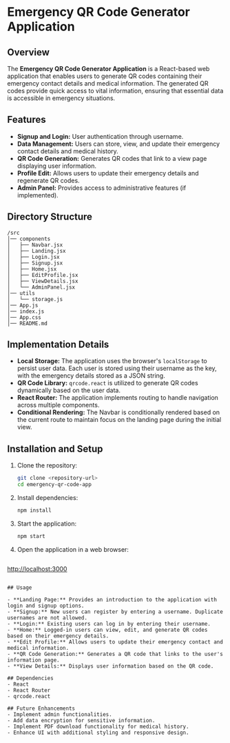 # Emergency QR Code Generator Application

## Overview

The **Emergency QR Code Generator Application** is a React-based web application that enables users to generate QR codes containing their emergency contact details and medical information. The generated QR codes provide quick access to vital information, ensuring that essential data is accessible in emergency situations.

## Features

* **Signup and Login:** User authentication through username.
* **Data Management:** Users can store, view, and update their emergency contact details and medical history.
* **QR Code Generation:** Generates QR codes that link to a view page displaying user information.
* **Profile Edit:** Allows users to update their emergency details and regenerate QR codes.
* **Admin Panel:** Provides access to administrative features (if implemented).

## Directory Structure

```
/src
│── components
│   ├── Navbar.jsx
│   ├── Landing.jsx
│   ├── Login.jsx
│   ├── Signup.jsx
│   ├── Home.jsx
│   ├── EditProfile.jsx
│   ├── ViewDetails.jsx
│   └── AdminPanel.jsx
│── utils
│   └── storage.js
│── App.js
│── index.js
│── App.css
│── README.md
```

## Implementation Details

* **Local Storage:** The application uses the browser's `localStorage` to persist user data. Each user is stored using their username as the key, with the emergency details stored as a JSON string.
* **QR Code Library:** `qrcode.react` is utilized to generate QR codes dynamically based on the user data.
* **React Router:** The application implements routing to handle navigation across multiple components.
* **Conditional Rendering:** The Navbar is conditionally rendered based on the current route to maintain focus on the landing page during the initial view.

## Installation and Setup

1. Clone the repository:

   ```bash
   git clone <repository-url>
   cd emergency-qr-code-app
   ```

2. Install dependencies:

   ```bash
   npm install
   ```

3. Start the application:

   ```bash
   npm start
   ```

4. Open the application in a web browser:

   ```
   ```

[http://localhost:3000](http://localhost:3000)

```

## Usage

- **Landing Page:** Provides an introduction to the application with login and signup options.
- **Signup:** New users can register by entering a username. Duplicate usernames are not allowed.
- **Login:** Existing users can log in by entering their username.
- **Home:** Logged-in users can view, edit, and generate QR codes based on their emergency details.
- **Edit Profile:** Allows users to update their emergency contact and medical information.
- **QR Code Generation:** Generates a QR code that links to the user's information page.
- **View Details:** Displays user information based on the QR code.

## Dependencies
- React
- React Router
- qrcode.react

## Future Enhancements
- Implement admin functionalities.
- Add data encryption for sensitive information.
- Implement PDF download functionality for medical history.
- Enhance UI with additional styling and responsive design.

```
